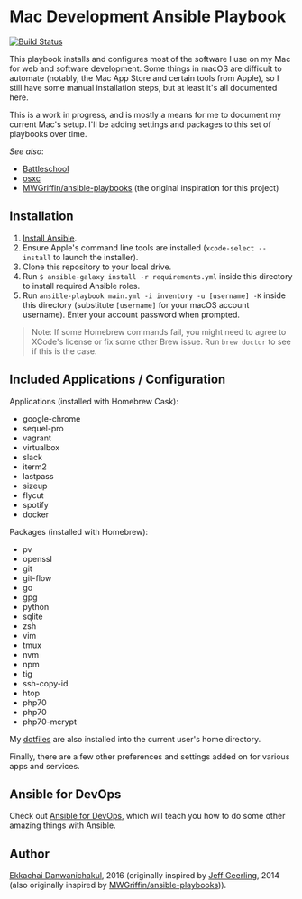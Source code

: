 # Mac Development Ansible Playbook

[![Build Status](https://travis-ci.org/ekka21/mac-dev-playbook.svg?branch=master)](https://travis-ci.org/ekka21/mac-dev-playbook)

This playbook installs and configures most of the software I use on my Mac for web and software development. Some things in macOS are difficult to automate (notably, the Mac App Store and certain tools from Apple), so I still have some manual installation steps, but at least it's all documented here.

This is a work in progress, and is mostly a means for me to document my current Mac's setup. I'll be adding settings and packages to this set of playbooks over time.

*See also*:

  - [Battleschool](http://spencer.gibb.us/blog/2014/02/03/introducing-battleschool)
  - [osxc](https://github.com/osxc)
  - [MWGriffin/ansible-playbooks](https://github.com/MWGriffin/ansible-playbooks) (the original inspiration for this project)

## Installation

  1. [Install Ansible](http://docs.ansible.com/intro_installation.html).
  2. Ensure Apple's command line tools are installed (`xcode-select --install` to launch the installer).
  3. Clone this repository to your local drive.
  4. Run `$ ansible-galaxy install -r requirements.yml` inside this directory to install required Ansible roles.
  5. Run `ansible-playbook main.yml -i inventory -u [username] -K` inside this directory (substitute `[username]` for your macOS account username). Enter your account password when prompted.

> Note: If some Homebrew commands fail, you might need to agree to XCode's license or fix some other Brew issue. Run `brew doctor` to see if this is the case.

## Included Applications / Configuration

Applications (installed with Homebrew Cask):

  - google-chrome
  - sequel-pro
  - vagrant
  - virtualbox
  - slack
  - iterm2
  - lastpass
  - sizeup
  - flycut
  - spotify
  - docker

Packages (installed with Homebrew):

  - pv
  - openssl
  - git
  - git-flow
  - go
  - gpg
  - python
  - sqlite
  - zsh
  - vim
  - tmux
  - nvm
  - npm
  - tig
  - ssh-copy-id
  - htop
  - php70
  - php70
  - php70-mcrypt

My [dotfiles](https://github.com/ekka21/dotfiles) are also installed into the current user's home directory.

Finally, there are a few other preferences and settings added on for various apps and services.

## Ansible for DevOps

Check out [Ansible for DevOps](https://www.ansiblefordevops.com/), which will teach you how to do some other amazing things with Ansible.

## Author
[Ekkachai Danwanichakul](http://www.ekkachai.net), 2016 (originally inspired by [Jeff Geerling](http://www.jeffgeerling.com/), 2014 (also originally inspired by [MWGriffin/ansible-playbooks](https://github.com/MWGriffin/ansible-playbooks))).

